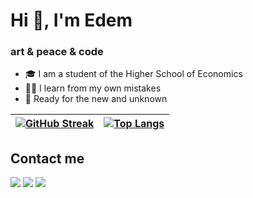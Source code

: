 # Hi 👋, I'm Edem
### art & peace & code
- 🎓 I am a student of the Higher School of Economics
- 🧗🏽 I learn from my own mistakes
- 🌱 Ready for the new and unknown


| [![GitHub Streak](https://github-readme-streak-stats.herokuapp.com/?user=khadievedem&theme=dark&hide_border=true)](https://github.com/khadievedem) | [![Top Langs](https://github-readme-stats.vercel.app/api/top-langs/?username=khadievedem&theme=dark&hide_border=true&layout=compact&hide_title=true)](https://github.com/khadievedem) |
| ------------------------------- | ------------------------------- |

## Contact me
[![](https://img.shields.io/badge/-telegram-white?style=for-the-badge&logo=telegram&color=black)](https://eekhdv.t.me/)
[![](https://img.shields.io/badge/-vk-white?style=for-the-badge&logo=vk&color=black)](https://vk.com/khadievedem)
[![](https://img.shields.io/badge/-gmail-white?style=for-the-badge&logo=gmail&color=black)](mailto:khadiev.edem@gmail.com)
